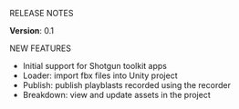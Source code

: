 ﻿RELEASE NOTES

**Version**: 0.1

NEW FEATURES

* Initial support for Shotgun toolkit apps
* Loader: import fbx files into Unity project
* Publish: publish playblasts recorded using the recorder
* Breakdown: view and update assets in the project


